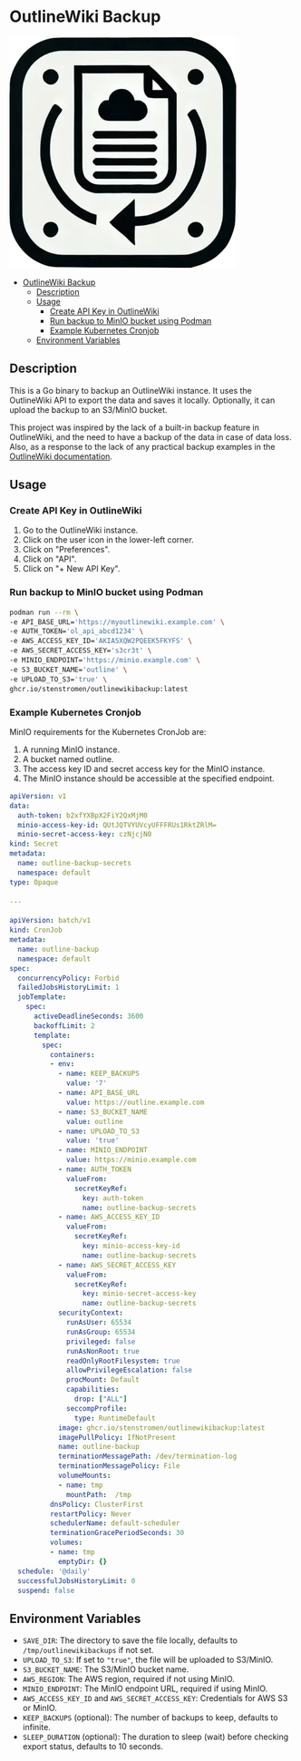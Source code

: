 # OutlineWiki Backup

![OutlineWikiLogo](outlinewikibackup_logo.webp)

- [OutlineWiki Backup](#outlinewiki-backup)
  - [Description](#description)
  - [Usage](#usage)
    - [Create API Key in OutlineWiki](#create-api-key-in-outlinewiki)
    - [Run backup to MinIO bucket using Podman](#run-backup-to-minio-bucket-using-podman)
    - [Example Kubernetes Cronjob](#example-kubernetes-cronjob)
  - [Environment Variables](#environment-variables)

## Description

This is a Go binary to backup an OutlineWiki instance. It uses the OutlineWiki API to export the data and saves it locally. Optionally, it can upload the backup to an S3/MinIO bucket.

This project was inspired by the lack of a built-in backup feature in OutlineWiki, and the need to have a backup of the data in case of data loss. Also, as a response to the lack of any practical backup examples in the [OutlineWiki documentation](https://docs.getoutline.com/s/hosting/doc/backups-KZtPOADCHG).

## Usage

### Create API Key in OutlineWiki

1. Go to the OutlineWiki instance.
2. Click on the user icon in the lower-left corner.
3. Click on "Preferences".
4. Click on "API".
5. Click on "+ New API Key".

### Run backup to MinIO bucket using Podman

```bash
podman run --rm \
-e API_BASE_URL='https://myoutlinewiki.example.com' \
-e AUTH_TOKEN='ol_api_abcd1234' \
-e AWS_ACCESS_KEY_ID='AKIA5XQW2PQEEK5FKYFS' \
-e AWS_SECRET_ACCESS_KEY='s3cr3t' \
-e MINIO_ENDPOINT='https://minio.example.com' \
-e S3_BUCKET_NAME='outline' \
-e UPLOAD_TO_S3='true' \
ghcr.io/stenstromen/outlinewikibackup:latest
```

### Example Kubernetes Cronjob

MinIO requirements for the Kubernetes CronJob are:

1. A running MinIO instance.
1. A bucket named outline.
1. The access key ID and secret access key for the MinIO instance.
1. The MinIO instance should be accessible at the specified endpoint.

```yaml
apiVersion: v1
data:
  auth-token: b2xfYXBpX2FiY2QxMjM0
  minio-access-key-id: QUtJQTVYUVcyUFFFRUs1RktZRlM=
  minio-secret-access-key: czNjcjN0
kind: Secret
metadata:
  name: outline-backup-secrets
  namespace: default
type: Opaque

---

apiVersion: batch/v1
kind: CronJob
metadata:
  name: outline-backup
  namespace: default
spec:
  concurrencyPolicy: Forbid
  failedJobsHistoryLimit: 1
  jobTemplate:
    spec:
      activeDeadlineSeconds: 3600
      backoffLimit: 2
      template:
        spec:
          containers:
          - env:
            - name: KEEP_BACKUPS
              value: '7'
            - name: API_BASE_URL
              value: https://outline.example.com
            - name: S3_BUCKET_NAME
              value: outline
            - name: UPLOAD_TO_S3
              value: 'true'
            - name: MINIO_ENDPOINT
              value: https://minio.example.com
            - name: AUTH_TOKEN
              valueFrom:
                secretKeyRef:
                  key: auth-token
                  name: outline-backup-secrets
            - name: AWS_ACCESS_KEY_ID
              valueFrom:
                secretKeyRef:
                  key: minio-access-key-id
                  name: outline-backup-secrets
            - name: AWS_SECRET_ACCESS_KEY
              valueFrom:
                secretKeyRef:
                  key: minio-secret-access-key
                  name: outline-backup-secrets
            securityContext:
              runAsUser: 65534
              runAsGroup: 65534
              privileged: false
              runAsNonRoot: true
              readOnlyRootFilesystem: true
              allowPrivilegeEscalation: false
              procMount: Default
              capabilities:
                drop: ["ALL"]
              seccompProfile:
                type: RuntimeDefault
            image: ghcr.io/stenstromen/outlinewikibackup:latest
            imagePullPolicy: IfNotPresent
            name: outline-backup
            terminationMessagePath: /dev/termination-log
            terminationMessagePolicy: File
            volumeMounts:
            - name: tmp
              mountPath:  /tmp
          dnsPolicy: ClusterFirst
          restartPolicy: Never
          schedulerName: default-scheduler
          terminationGracePeriodSeconds: 30
          volumes:
          - name: tmp
            emptyDir: {}
  schedule: '@daily'
  successfulJobsHistoryLimit: 0
  suspend: false
```

## Environment Variables

- `SAVE_DIR`: The directory to save the file locally, defaults to `/tmp/outlinewikibackups` if not set.
- `UPLOAD_TO_S3`: If set to `"true"`, the file will be uploaded to S3/MinIO.
- `S3_BUCKET_NAME`: The S3/MinIO bucket name.
- `AWS_REGION`: The AWS region, required if not using MinIO.
- `MINIO_ENDPOINT`: The MinIO endpoint URL, required if using MinIO.
- `AWS_ACCESS_KEY_ID` and `AWS_SECRET_ACCESS_KEY`: Credentials for AWS S3 or MinIO.
- `KEEP_BACKUPS` (optional): The number of backups to keep, defaults to infinite.
- `SLEEP_DURATION` (optional): The duration to sleep (wait) before checking export status, defaults to 10 seconds.
